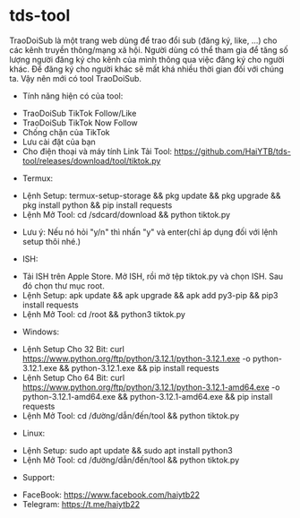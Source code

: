 # tds-tool
TraoDoiSub là một trang web dùng để trao đổi sub (đăng ký, like, ...) cho các kênh truyền thông/mạng xã hội. Người dùng có thể tham gia để tăng số lượng người đăng ký cho kênh của mình thông qua việc đăng ký cho người khác. Để đăng ký cho người khác sẽ mất khá nhiều thời gian đối với chúng ta. Vậy nên mới có tool TraoDoiSub.
- Tính năng hiện có của tool:
 + TraoDoiSub TikTok Follow/Like
 + TraoDoiSub TikTok Now Follow
 + Chống chặn của TikTok
 + Lưu cài đặt của bạn
 + Cho điện thoại và máy tính
Link Tải Tool: https://github.com/HaiYTB/tds-tool/releases/download/tool/tiktok.py
- Termux:
 + Lệnh Setup: termux-setup-storage && pkg update && pkg upgrade && pkg install python && pip install requests
 + Lệnh Mở Tool: cd /sdcard/download && python tiktok.py
 * Lưu ý: Nếu nó hỏi "y/n" thì nhấn "y" và enter(chỉ áp dụng đối với lệnh setup thôi nhé.)
- ISH:
 + Tải ISH trên Apple Store. Mở ISH, rồi mở tệp tiktok.py và chọn ISH. Sau đó chọn thư mục root.
 + Lệnh Setup: apk update && apk upgrade && apk add py3-pip && pip3 install requests
 + Lệnh Mở Tool: cd /root && python3 tiktok.py
- Windows:
 + Lệnh Setup Cho 32 Bit: curl https://www.python.org/ftp/python/3.12.1/python-3.12.1.exe -o python-3.12.1.exe && python-3.12.1.exe && pip install requests
 + Lệnh Setup Cho 64 Bit: curl https://www.python.org/ftp/python/3.12.1/python-3.12.1-amd64.exe -o python-3.12.1-amd64.exe && python-3.12.1-amd64.exe && pip install requests
 + Lệnh Mở Tool: cd /đường/dẫn/đến/tool && python tiktok.py
- Linux:
 + Lệnh Setup: sudo apt update && sudo apt install python3
 + Lệnh Mở Tool: cd /đường/dẫn/đến/tool && python tiktok.py
- Support:
 + FaceBook: https://www.facebook.com/haiytb22
 + Telegram: https://t.me/haiytb22
